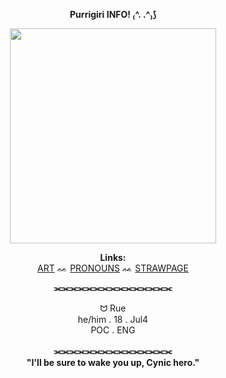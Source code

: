 <p align=center> 
  <b>Purrigiri INFO! ₍^. .^₎⟆</b>

<p align="center">
  <img width="330" height="344" src="https://cdn.discordapp.com/attachments/1212010538293399657/1392406721145864283/image.png?ex=686f6b4f&is=686e19cf&hm=7e35e7f8009a36ff0042ae5e047dfa62c9e26deca808595c55c16b8021a07646&">
</p>

<p align="center">
  <b> Links:</b><br>
  <a href="https://x.com/chimeowma">ART</a> ᨐ
  <a href="https://en.pronouns.page/@cyborgrensuke">PRONOUNS</a> ᨐ
  <a href="https://hyomeows.straw.page">STRAWPAGE</a>
  </b><br>
<p align=center> 
  <b>⫘⫘⫘⫘⫘⫘⫘⫘⫘⫘⫘⫘⫘⫘⫘</b>

<p align="center">
  ᗢ Rue </b><br>
  he/him  .  18 . Jul4 </b><br>
  POC  .  ENG </b><br>
  </b><br>
  <b> ⫘⫘⫘⫘⫘⫘⫘⫘⫘⫘⫘⫘⫘⫘⫘ </b><br>
  <b> "I'll be sure to wake you up, Cynic hero." </b><br>

